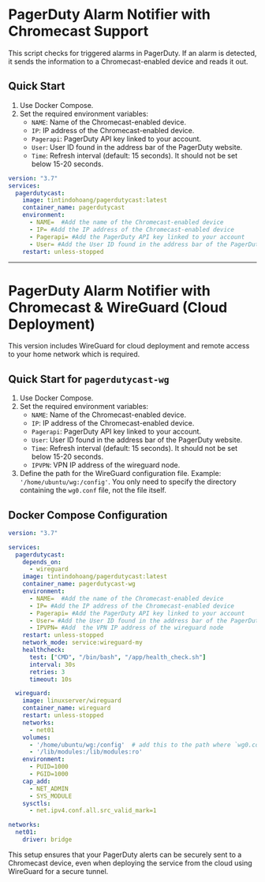 # PagerDuty Alarm Notifier with Chromecast Support

This script checks for triggered alarms in PagerDuty. If an alarm is detected, it sends the information to a Chromecast-enabled device and reads it out.

## Quick Start

1. Use Docker Compose.
2. Set the required environment variables:
   - `NAME`: Name of the Chromecast-enabled device.
   - `IP`: IP address of the Chromecast-enabled device.
   - `Pagerapi`: PagerDuty API key linked to your account.
   - `User`: User ID found in the address bar of the PagerDuty website.
   - `Time`: Refresh interval (default: 15 seconds). It should not be set below 15-20 seconds.
```yaml
version: "3.7"
services:
  pagerdutycast:
    image: tintindohoang/pagerdutycast:latest
    container_name: pagerdutycast
    environment:
      - NAME=  #Add the name of the Chromecast-enabled device
      - IP= #Add the IP address of the Chromecast-enabled device 
      - Pagerapi= #Add the PagerDuty API key linked to your account
      - User= #Add the User ID found in the address bar of the PagerDuty website
    restart: unless-stopped
```
---

# PagerDuty Alarm Notifier with Chromecast & WireGuard (Cloud Deployment)

This version includes WireGuard for cloud deployment and remote access to your home network which is required.

## Quick Start for `pagerdutycast-wg`

1. Use Docker Compose.
2. Set the required environment variables:
   - `NAME`: Name of the Chromecast-enabled device.
   - `IP`: IP address of the Chromecast-enabled device.
   - `Pagerapi`: PagerDuty API key linked to your account.
   - `User`:  User ID found in the address bar of the PagerDuty website.
   - `Time`: Refresh interval (default: 15 seconds). It should not be set below 15-20 seconds.
   - `IPVPN`: VPN IP address of the wireguard node.
3. Define the path for the WireGuard configuration file. Example: `'/home/ubuntu/wg:/config'`. You only need to specify the directory containing the `wg0.conf` file, not the file itself.

## Docker Compose Configuration

```yaml
version: "3.7"

services:
  pagerdutycast:
    depends_on:
      - wireguard
    image: tintindohoang/pagerdutycast:latest
    container_name: pagerdutycast-wg
    environment:
      - NAME=  #Add the name of the Chromecast-enabled device
      - IP= #Add the IP address of the Chromecast-enabled device 
      - Pagerapi= #Add the PagerDuty API key linked to your account
      - User= #Add the User ID found in the address bar of the PagerDuty website
      - IPVPN= #Add  the VPN IP address of the wireguard node
    restart: unless-stopped
    network_mode: service:wireguard-my
    healthcheck:
      test: ["CMD", "/bin/bash", "/app/health_check.sh"]
      interval: 30s
      retries: 3
      timeout: 10s

  wireguard:
    image: linuxserver/wireguard
    container_name: wireguard
    restart: unless-stopped
    networks:
      - net01
    volumes:
      - '/home/ubuntu/wg:/config'  # add this to the path where `wg0.conf` is located
      - '/lib/modules:/lib/modules:ro'
    environment:
      - PUID=1000
      - PGID=1000
    cap_add:
      - NET_ADMIN
      - SYS_MODULE
    sysctls:
      - net.ipv4.conf.all.src_valid_mark=1

networks:
  net01:
    driver: bridge
```

This setup ensures that your PagerDuty alerts can be securely sent to a Chromecast device, even when deploying the service from the cloud using WireGuard for a secure tunnel.

